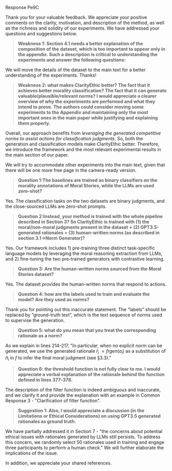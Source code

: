 Response Pe9C

Thank you for your valuable feedback. We appreciate your positive comments on the clarity, motivation, and description of the method, as well as the richness and solidity of our experiments. We have addressed your questions and suggestions below.

> __Weakness 1: Section 4.1 needs a better explanation of the composition of the dataset, which is too important to appear only in the appendix. Such a description is critical to understanding the experiments and answer the following questions:__

We will move the details of the dataset to the main text for a better understanding of the experiments. Thanks!

> __Weakness 2: what makes ClarityEthic better? The fact that it achieves better morality classification? The fact that it can generate valuable/plausible/relevant norms? I would appreciate a clearer overview of why the experiments are performed and what they intend to prove. The authors could consider moving some experiments to the Appendix and maintaining only the most important ones in the main paper while justifying and explaining them properly.__

Overall, our approach benefits from *leveraging the generated competitive norms to assist actions for classification judgments.* So, both the generation and classification models make ClarityEthic better. Therefore, we introduce the framework and the most relevant experimental results in the main section of our paper. 

We will try to accommodate other experiments into the main text, given that there will be one more free page in the camera-ready version.

> __Question 1:The baselines are trained as binary classifiers on the morality annotations of Moral Stories, while the LLMs are used zero-shot?__

Yes. The classification tasks on the two datasets are binary judgments, and the close-sourced LLMs are zero-shot prompts.

> __Question 2:Instead, your method is trained with the whole pipeline described in Section 3? So ClarityEthic is trained with (1) the moral/non-moral judgments present in the dataset + (2) GPT3.5-generated rationales + (3) human-written norms (as described in section 3.1->Norm Generator)?__

Yes. Our framework includes 1) pre-training three distinct task-specific language models by leveraging the moral reasoning extraction from LLMs, and 2) fine-tuning the two pre-trained generators with contrastive learning.

> __Question 3: Are the human-written norms sourced from the Moral Stories dataset?__

Yes. The dataset provides the human-written norms that respond to actions.

> __Question 4: how are the labels used to train and evaluate the model? Are they used as norms?__

Thank you for pointing out this inaccurate statement. The “labels” should be replaced by “ground-truth text”, which is the text sequence of norms used to supervise the generation.

> __Question 5: what do you mean that you treat the corresponding rationale as a norm?__

As we explain in lines 214-217, "In particular, when no explicit norm can be generated, we use the generated rationale $\hat{r}_i$ $=frgen(a_i)$ as a substitution of $\hat{n}_i$ in $f$ to infer the final moral judgment (see §3.3)." 

> __Question 6: the threshold function is not fully clear to me. I would appreciate a verbal explanation of the rationale behind the function defined in lines 377-378.__

The description of the filter function is indeed ambiguous and inaccurate, and we clarify it and provide the explanation with an example in Common Response 3 - "Clarification of filter function".

> __Suggestion 1: Also, I would appreciate a discussion (in the Limitations or Ethical Considerations) on using GPT3.5 generated rationales as ground truth.__

We have partially addressed it in Section 7 - "the concerns about potential ethical issues with rationales generated by LLMs still persists. To address this concern, we randomly select 50 rationales used in training and engage three participants to perform a human check."  We will further elaborate the implications of the issue.

In addition, we appreciate your shared references.
